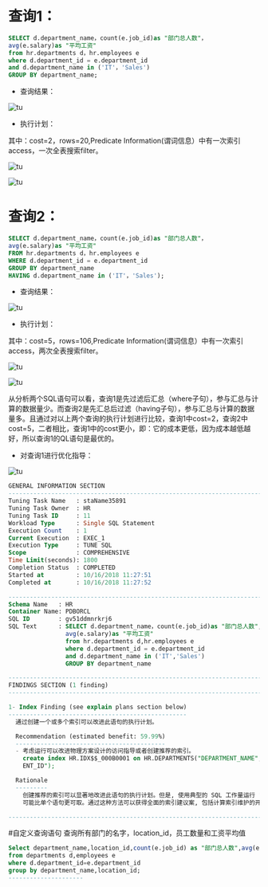 # 查询1：
```sql
SELECT d.department_name，count(e.job_id)as "部门总人数"，
avg(e.salary)as "平均工资"
from hr.departments d，hr.employees e
where d.department_id = e.department_id
and d.department_name in ('IT'，'Sales')
GROUP BY department_name;
```

- 查询结果：

![tu](./1.png)

- 执行计划：

其中：cost=2，rows=20,Predicate Information(谓词信息）中有一次索引access，一次全表搜索filter。

![tu](./1.1.png)

![tu](./1.11.png)

# 查询2：
```sql
SELECT d.department_name，count(e.job_id)as "部门总人数"，
avg(e.salary)as "平均工资"
FROM hr.departments d，hr.employees e
WHERE d.department_id = e.department_id
GROUP BY department_name
HAVING d.department_name in ('IT'，'Sales');
```

- 查询结果：

![tu](./3.png)

- 执行计划：

其中：cost=5，rows=106,Predicate Information(谓词信息）中有一次索引access，两次全表搜索filter。

![tu](./2.2.png)

![tu](./2.22.png)

从分析两个SQL语句可以看，查询1是先过滤后汇总（where子句），参与汇总与计算的数据量少。而查询2是先汇总后过滤（having子句），参与汇总与计算的数据量多。且通过对以上两个查询的执行计划进行比较，查询1中cost=2，查询2中cost=5，二者相比，查询1中的cost更小，即：它的成本更低，因为成本越低越好，所以查询1的QL语句是最优的。

- 对查询1进行优化指导：

![tu](./2.png)

```sql
GENERAL INFORMATION SECTION
-------------------------------------------------------------------------------
Tuning Task Name   : staName35891
Tuning Task Owner  : HR
Tuning Task ID     : 11
Workload Type      : Single SQL Statement
Execution Count    : 1
Current Execution  : EXEC_1
Execution Type     : TUNE SQL
Scope              : COMPREHENSIVE
Time Limit(seconds): 1800
Completion Status  : COMPLETED
Started at         : 10/16/2018 11:27:51
Completed at       : 10/16/2018 11:27:52

-------------------------------------------------------------------------------
Schema Name   : HR
Container Name: PDBORCL
SQL ID        : gv51ddmnrkrj6
SQL Text      : SELECT d.department_name，count(e.job_id)as "部门总人数",
                avg(e.salary)as "平均工资"
                from hr.departments d,hr.employees e
                where d.department_id = e.department_id
                and d.department_name in ('IT','Sales')
                GROUP BY department_name

-------------------------------------------------------------------------------
FINDINGS SECTION (1 finding)
-------------------------------------------------------------------------------

1- Index Finding (see explain plans section below)
--------------------------------------------------
  通过创建一个或多个索引可以改进此语句的执行计划。

  Recommendation (estimated benefit: 59.99%)
  ------------------------------------------
  - 考虑运行可以改进物理方案设计的访问指导或者创建推荐的索引。
    create index HR.IDX$$_000B0001 on HR.DEPARTMENTS("DEPARTMENT_NAME","DEPARTM
    ENT_ID");

  Rationale
  ---------
    创建推荐的索引可以显著地改进此语句的执行计划。但是, 使用典型的 SQL 工作量运行 "访问指导"
    可能比单个语句更可取。通过这种方法可以获得全面的索引建议案, 包括计算索引维护的开销和附加的空间消耗。

-------------------------------------------------------------------------------
```
#自定义查询语句
查询所有部门的名字，location_id，员工数量和工资平均值
 ```sql
 Select department_name,location_id,count(e.job_id) as "部门总人数",avg(e.salary) as "平均工资" 
from departments d,employees e
where d.department_id=e.department_id 
group by department_name,location_id;
--------------------- 
```
